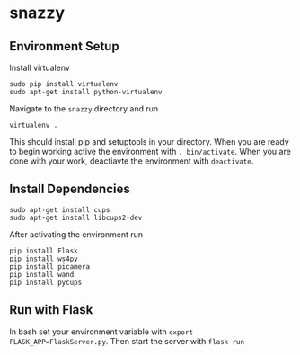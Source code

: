 # snazzy

## Environment Setup

Install virtualenv

```
sudo pip install virtualenv
sudo apt-get install python-virtualenv
```

Navigate to the `snazzy` directory and run

```
virtualenv .
```

This should install pip and setuptools in your directory. When you are 
ready to begin working active the environment with `. bin/activate`.
When you are done with your work, deactiavte the environment with
`deactivate`.

## Install Dependencies

```
sudo apt-get install cups
sudo apt-get install libcups2-dev
```

After activating the environment run

```
pip install Flask
pip install ws4py
pip install picamera
pip install wand
pip install pycups
```

## Run with Flask

In bash set your environment variable with `export FLASK_APP=FlaskServer.py`. Then start the server with `flask run`
